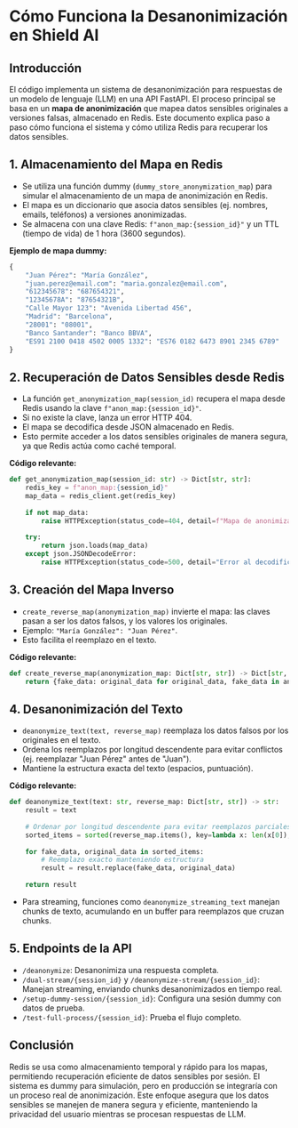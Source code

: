 # Cómo Funciona la Desanonimización en Shield AI

## Introducción

El código implementa un sistema de desanonimización para respuestas de un modelo de lenguaje (LLM) en una API FastAPI. El proceso principal se basa en un **mapa de anonimización** que mapea datos sensibles originales a versiones falsas, almacenado en Redis. Este documento explica paso a paso cómo funciona el sistema y cómo utiliza Redis para recuperar los datos sensibles.

## 1. Almacenamiento del Mapa en Redis

- Se utiliza una función dummy (`dummy_store_anonymization_map`) para simular el almacenamiento de un mapa de anonimización en Redis.
- El mapa es un diccionario que asocia datos sensibles (ej. nombres, emails, teléfonos) a versiones anonimizadas.
- Se almacena con una clave Redis: `f"anon_map:{session_id}"` y un TTL (tiempo de vida) de 1 hora (3600 segundos).

**Ejemplo de mapa dummy:**
```python
{
    "Juan Pérez": "María González",
    "juan.perez@email.com": "maria.gonzalez@email.com",
    "612345678": "687654321",
    "12345678A": "87654321B",
    "Calle Mayor 123": "Avenida Libertad 456",
    "Madrid": "Barcelona",
    "28001": "08001",
    "Banco Santander": "Banco BBVA",
    "ES91 2100 0418 4502 0005 1332": "ES76 0182 6473 8901 2345 6789"
}
```

## 2. Recuperación de Datos Sensibles desde Redis

- La función `get_anonymization_map(session_id)` recupera el mapa desde Redis usando la clave `f"anon_map:{session_id}"`.
- Si no existe la clave, lanza un error HTTP 404.
- El mapa se decodifica desde JSON almacenado en Redis.
- Esto permite acceder a los datos sensibles originales de manera segura, ya que Redis actúa como caché temporal.

**Código relevante:**
```python
def get_anonymization_map(session_id: str) -> Dict[str, str]:
    redis_key = f"anon_map:{session_id}"
    map_data = redis_client.get(redis_key)
    
    if not map_data:
        raise HTTPException(status_code=404, detail=f"Mapa de anonimización no encontrado para sesión: {session_id}")
    
    try:
        return json.loads(map_data)
    except json.JSONDecodeError:
        raise HTTPException(status_code=500, detail="Error al decodificar el mapa de anonimización")
```

## 3. Creación del Mapa Inverso

- `create_reverse_map(anonymization_map)` invierte el mapa: las claves pasan a ser los datos falsos, y los valores los originales.
- Ejemplo: `"María González": "Juan Pérez"`.
- Esto facilita el reemplazo en el texto.

**Código relevante:**
```python
def create_reverse_map(anonymization_map: Dict[str, str]) -> Dict[str, str]:
    return {fake_data: original_data for original_data, fake_data in anonymization_map.items()}
```

## 4. Desanonimización del Texto

- `deanonymize_text(text, reverse_map)` reemplaza los datos falsos por los originales en el texto.
- Ordena los reemplazos por longitud descendente para evitar conflictos (ej. reemplazar "Juan Pérez" antes de "Juan").
- Mantiene la estructura exacta del texto (espacios, puntuación).

**Código relevante:**
```python
def deanonymize_text(text: str, reverse_map: Dict[str, str]) -> str:
    result = text
    
    # Ordenar por longitud descendente para evitar reemplazos parciales
    sorted_items = sorted(reverse_map.items(), key=lambda x: len(x[0]), reverse=True)
    
    for fake_data, original_data in sorted_items:
        # Reemplazo exacto manteniendo estructura
        result = result.replace(fake_data, original_data)
    
    return result
```

- Para streaming, funciones como `deanonymize_streaming_text` manejan chunks de texto, acumulando en un buffer para reemplazos que cruzan chunks.

## 5. Endpoints de la API

- `/deanonymize`: Desanonimiza una respuesta completa.
- `/dual-stream/{session_id}` y `/deanonymize-stream/{session_id}`: Manejan streaming, enviando chunks desanonimizados en tiempo real.
- `/setup-dummy-session/{session_id}`: Configura una sesión dummy con datos de prueba.
- `/test-full-process/{session_id}`: Prueba el flujo completo.

## Conclusión

Redis se usa como almacenamiento temporal y rápido para los mapas, permitiendo recuperación eficiente de datos sensibles por sesión. El sistema es dummy para simulación, pero en producción se integraría con un proceso real de anonimización. Este enfoque asegura que los datos sensibles se manejen de manera segura y eficiente, manteniendo la privacidad del usuario mientras se procesan respuestas de LLM.